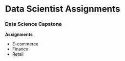 <h1>Data Scientist Assignments </h1>

<h3>Data Science Capstone</h3>
 <b>Assignments</b><br>
     <ul>
            <li>E-commerce</li>
            <li>Finance</li>
            <li>Retail</li>
    </ul>

